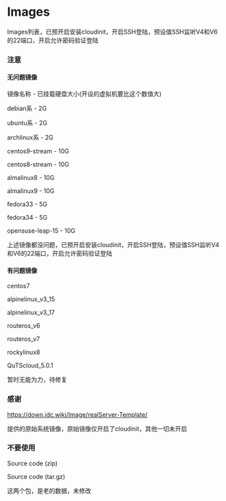 # Images

Images列表，已预开启安装cloudinit，开启SSH登陆，预设值SSH监听V4和V6的22端口，开启允许密码验证登陆

### 注意

#### 无问题镜像

镜像名称 - 已挂载硬盘大小(开设的虚拟机要比这个数值大)

debian系 - 2G

ubuntu系 - 2G

archlinux系 - 2G

centos9-stream - 10G

centos8-stream - 10G

almalinux8 - 10G

almalinux9 - 10G

fedora33 - 5G

fedora34 - 5G

opensuse-leap-15 - 10G

上述镜像都没问题，已预开启安装cloudinit，开启SSH登陆，预设值SSH监听V4和V6的22端口，开启允许密码验证登陆

#### 有问题镜像

centos7 

alpinelinux_v3_15 

alpinelinux_v3_17 

routeros_v6 

routeros_v7 

rockylinux8 

QuTScloud_5.0.1 

暂时无能为力，待修复

### 感谢

https://down.idc.wiki/Image/realServer-Template/

提供的原始系统镜像，原始镜像仅开启了cloudinit，其他一切未开启

### 不要使用

Source code (zip)

Source code (tar.gz) 

这两个包，是老的数据，未修改
